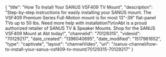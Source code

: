 {
    "title": "How To Install Your SANUS VSF409 TV Mount",
    "description": "Step-by-step instructions for easily installing your SANUS mount. The VSF409 Premium Series Full-Motion mount is for most 13\"-39\" flat-panel TVs up to 50 lbs. Need more help with installation?\n\nAbt is a proud authorized retailer of SANUS TV & Speaker Mounts. Shop for the SANUS VSF409 Mount at Abt today!",
    "channelid": "70129315",
    "videoid": "70129217",
    "date_created": "1396040695",
    "date_modified": "1517961652",
    "type": "captivate",
    "layout": "channelVideo",
    "url": "\/sanus-channel\/how-to-install-your-sanus-vsf409-tv-mount\/70129315-70129217"
}